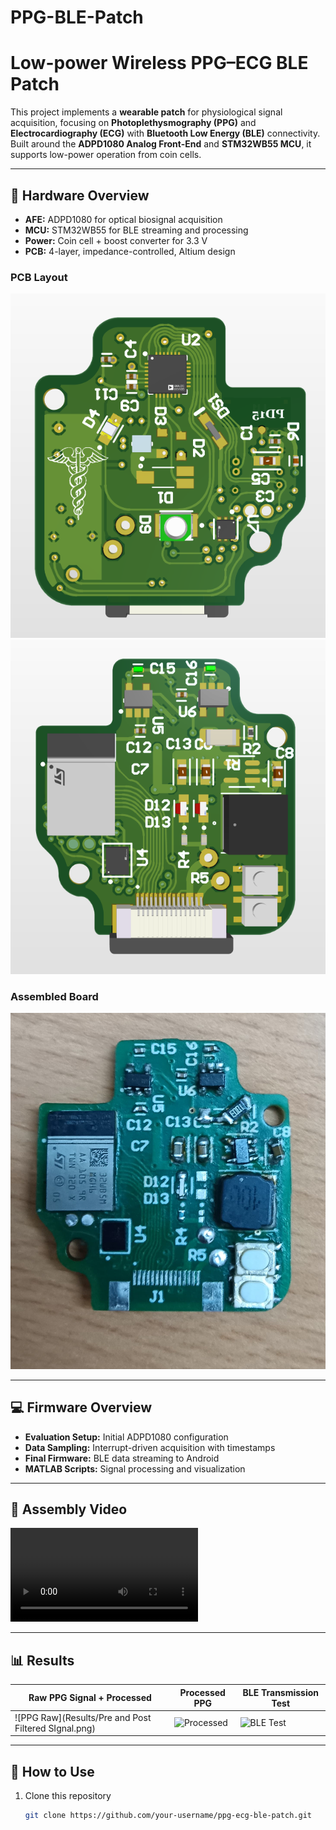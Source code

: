 # PPG-BLE-Patch

# Low-power Wireless PPG–ECG BLE Patch

This project implements a **wearable patch** for physiological signal acquisition, focusing on **Photoplethysmography (PPG)** and **Electrocardiography (ECG)** with **Bluetooth Low Energy (BLE)** connectivity.  
Built around the **ADPD1080 Analog Front-End** and **STM32WB55 MCU**, it supports low-power operation from coin cells.

---

## 🔧 Hardware Overview
- **AFE:** ADPD1080 for optical biosignal acquisition  
- **MCU:** STM32WB55 for BLE streaming and processing  
- **Power:** Coin cell + boost converter for 3.3 V  
- **PCB:** 4-layer, impedance-controlled, Altium design  

### PCB Layout
![PCB Layout TOP](Images%20and%20Videos/PPGLEDside.png)
![PCB Layout Back](Images%20and%20Videos/PPGModuleSide.png)

### Assembled Board
![Assembled Board](Images%20and%20Videos/STMmodule.jpg)

---

## 💻 Firmware Overview
- **Evaluation Setup:** Initial ADPD1080 configuration  
- **Data Sampling:** Interrupt-driven acquisition with timestamps  
- **Final Firmware:** BLE data streaming to Android  
- **MATLAB Scripts:** Signal processing and visualization  

---

## 🎥 Assembly Video
![Assembly Video](Images%20and%20Videos/CompleteDesign.mp4)

---

## 📊 Results

| Raw PPG Signal + Processed | Processed PPG | BLE Transmission Test |
|----------------|--------------|-----------------------|
| ![PPG Raw](Results/Pre and Post Filtered SIgnal.png) | ![Processed](Results/result_2.png) | ![BLE Test](Results/result_3.png) |

---

## 🚀 How to Use
1. Clone this repository  
   ```bash
   git clone https://github.com/your-username/ppg-ecg-ble-patch.git
